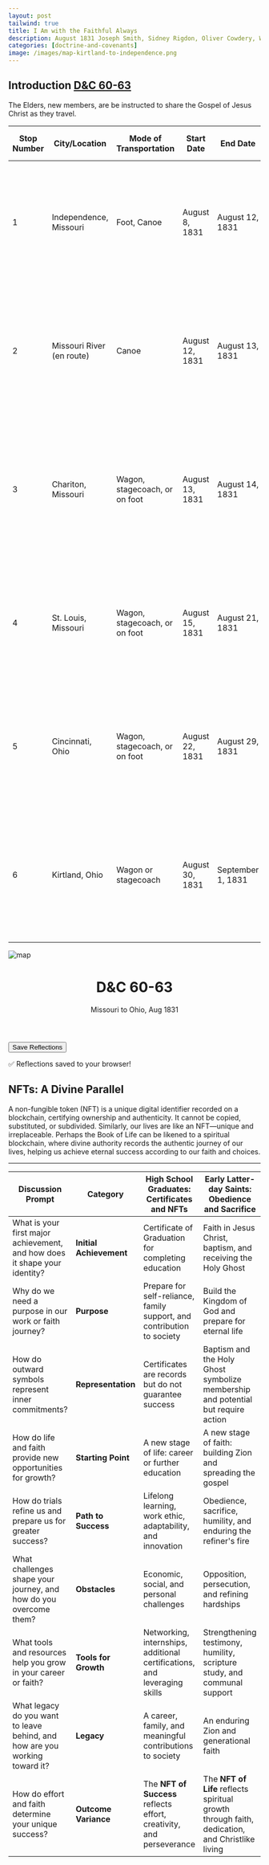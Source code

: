 ```yaml
---
layout: post
tailwind: true
title: I Am with the Faithful Always 
description: August 1831 Joseph Smith, Sidney Rigdon, Oliver Cowdery, William W. Phelps, Sidney Gilbert, Samuel H. Smith, Reynolds Cahoon, Ezra Booth, Frederick G. Williams, Joseph Coe, are in travels back from Zion, Independence MO to Kirtland OH.
categories: [doctrine-and-covenants]
image: /images/map-kirtland-to-independence.png
---
```


## Introduction [D&C 60-63](https://www.churchofjesuschrist.org/study/scriptures/dc-testament/dc/60)

The Elders, new members, are be instructed to share the Gospel of Jesus Christ as they travel.

| **Stop Number** | **City/Location**         | **Mode of Transportation**     | **Start Date**    | **End Date**      | **Estimated Travel Time**                     | **Historical Context (Revelation)**                                                                                     |
|------------------|---------------------------|---------------------------------|-------------------|-------------------|-----------------------------------------------|-------------------------------------------------------------------------------------------------------------------------|
| 1                | Independence, Missouri   | Foot, Canoe                     | August 8, 1831    | August 12, 1831   | 4 days                                        | **D&C 60**: Commanded to preach the gospel; warned against idleness and fear. Many were instructed to travel two by two. |
| 2                | Missouri River (en route)| Canoe                           | August 12, 1831   | August 13, 1831   | 1 day                                        | **D&C 61**: Revelation about the dangers of the river and divine protection; groups disbanded, with some traveling on foot two by two. |
| 3                | Chariton, Missouri       | Wagon, stagecoach, or on foot   | August 13, 1831   | August 14, 1831   | 1 day                                        | **D&C 62**: The Prophet and his companions met elders traveling to Zion and were assured their testimonies were recorded in heaven. |
| 4                | St. Louis, Missouri      | Wagon, stagecoach, or on foot   | August 15, 1831   | August 21, 1831   | 6 days                                       | Preparation for the transition from river to land travel. No direct revelation recorded here, but preaching likely occurred. |
| 5                | Cincinnati, Ohio         | Wagon, stagecoach, or on foot   | August 22, 1831   | August 29, 1831   | 7 days                                        | Traveled northeast toward Kirtland; opportunity to preach and minister along the way. Some may have continued two by two. |
| 6                | Kirtland, Ohio           | Wagon or stagecoach             | August 30, 1831   | September 1, 1831 | 2 days                                        | **D&C 63**: Upon arrival in Kirtland, the Prophet received revelation concerning Zion, obedience, and blessings for the faithful. |

![map]({{site.baseurl}}/images/map-kirtland-to-independence.png)

<div class="max-w-4xl mx-auto px-4 py-8">
    <header class="mb-6">
        <h1 class="text-3xl font-bold text-gray-900">D&C 60-63</h1>
        <p class="text-lg text-gray-600">Missouri to Ohio, Aug 1831</p>
    </header>
    <!-- Dynamic Sections Container -->
    <div id="sections-container"></div>
    <div class="text-center mt-10">
        <button onclick="saveReflections()" class="bg-blue-600 hover:bg-blue-700 text-white font-semibold py-2 px-6 rounded">Save Reflections</button>
        <p id="saved-msg" class="mt-4 text-green-600 hidden">✅ Reflections saved to your browser!</p>
    </div>
</div>

<script>
    // JSON Data for Sections
    const sectionsData = [
        {
            title: "📖 D&C 60 Dedication of the land and the temple site August 8, 1831.  These versus emphasize preaching, faithfulness, and overcoming fear in teaching",
            image: "{{site.baseurl}}/images/missouri-preaching.png",
            scriptures: [
                "“With some I am not well pleased, for they will not open their mouths” (D&C 60:2)",
                "“Joseph, Sydney, Oliver to preach in Cincinnati... in this place let them lift up their voice and declare my word with loud voices, without wrath or doubting, ... and your sins are forgiven you.” (D&C 60:6,7)",
                "“And let the residue take their journey from St. Louis, two by two, and preach the word, not in haste, ..., until they return to the churches from whence they came.” (D&C 60:8)",
                "“Behold, they have been sent to preach my gospel among the congregations of the wicked; ..., thus: Thou shalt not idle away thy time, neither shalt thou bury thy talent that it may not be known.” (D&C 60:13)"
            ],
            description: "The Lord calls His servants to open their mouths and preach the gospel. He emphasizes faithfulness and the need to testify of His truths.",
            reflectionPlaceholder: "How do I overcome fear and hesitation in sharing the gospel?"
        },
        {
            title: "📖 D&C 61 Prophet and ten elders had traveled down the Missouri River in canoes. A focus on dangers of the river journey, the Lord’s protection, and spiritual warnings.",
            image: "{{site.baseurl}}/images/missouri-canoe.png",
            scriptures: [
                "“The destroyer rideth upon the face of the waters” (D&C 61:19)",
                "“Let all men beware how they take my name in their lips” (D&C 61:2)",
                "“I, the Lord, have decreed and the destroyer hath no power upon the land” (D&C 61:14)"
            ],
            description: "The journey on the Missouri River highlights the dangers and the Lord’s protection. It teaches reliance on His guidance and respect for His name and commands.",
            reflectionPlaceholder: "How do I trust in the Lord during uncertain and dangerous times?"
        },
        {
            title: "📖 D&C 62 Prophet and his group, who were on their way from Independence to Kirtland, met several elders who were on their way to the land of Zion. These scriptures reflect forgiveness, reassurance, and blessings for bearing testimony.",
            image: "{{site.baseurl}}/images/missouri-meeting-by-the-way.png",
            scriptures: [
                "“I, the Lord, forgive sins unto those who confess their sins before me” (D&C 62:3)",
                "“I am with you unto the end” (D&C 62:9)",
                "“Ye are blessed, for the testimony which ye have borne is recorded in heaven” (D&C 62:1)"
            ],
            description: "The Lord reassures and blesses His servants for their faithful testimonies. He provides strength and forgiveness as they continue their missions.",
            reflectionPlaceholder: "What blessings have I experienced from sharing my testimony?"
        },
        {
            title: "📖 D&C 63 The Prophet, Sidney Rigdon, and Oliver Cowdery had arrived in Kirtland on August 27 1831 from their visit to Missouri. These versus align with the themes of the law of the gospel (faith, repentance, baptism, gift of the Holy Ghost), chastity, consecration, and preparation for Zion",
            image: "{{site.baseurl}}/images/kirtland-temple-sunrise.jpg",
            scriptures: [
                "“But, behold, faith cometh not by signs, but signs follow those that believe.” (D&C 63:9)",
                "“Nevertheless, I give commandments, and many have turned away from my commandments and have not kept them. There were among you adulterers...” (D&C 63:13,14)",
                "“let him impart all the money which he can impart, to be sent up unto the land of Zion.  Behold, these things are in his own hands, let him do according to wisdom.” (D&C 63:43,44)",
                "“Let all men beware how they take my name in their lips” (D&C 63:61)",
            ],
            description: "The Lord’s requirements of His people include purity, consecration, and willingness to follow His path. He offers promises of Zion and eternal blessings to those who are faithful.",
            reflectionPlaceholder: "What does it mean to fully give my heart and mind to the Lord?"
        },
    ];

    // Function to generate a unique ID based on the title
    function generateId(title) {
        return `dc42-${title.toLowerCase().replace(/[^a-z0-9]+/g, "-").replace(/(^-|-$)/g, "")}`;
    }

    // Function to Render Sections Dynamically
    function renderSections() {
        const container = document.getElementById("sections-container");
        sectionsData.forEach(section => {
            const id = generateId(section.title); // Generate a unique ID for the section
            const scripturesHTML = section.scriptures
                .map(scripture => `<p class="mb-2 italic text-gray-700">${scripture}</p>`)
                .join("");

            const sectionHTML = `
                <section class="bg-gray-100 shadow rounded-xl p-6 mb-6">
                    ${section.image ? `<img src="${section.image}" alt="${section.title}" class="w-full h-48 object-cover rounded mb-4">` : ""}
                    <h2 class="text-xl font-semibold mb-2">${section.title}</h2>
                    ${scripturesHTML}
                    <p class="mb-4">${section.description}</p>
                    <label class="block mb-1 font-medium">Reflection:</label>
                    <textarea id="${id}" class="w-full p-2 border rounded" placeholder="${section.reflectionPlaceholder}"></textarea>
                </section>
            `;

            container.insertAdjacentHTML("beforeend", sectionHTML);
        });
    }

    // Load Reflections from Local Storage
    function loadReflections() {
        sectionsData.forEach(section => {
            const id = generateId(section.title); // Generate the same unique ID
            const saved = localStorage.getItem(id);
            if (saved) document.getElementById(id).value = saved;
        });
    }

    // Save Reflections to Local Storage
    function saveReflections() {
        sectionsData.forEach(section => {
            const id = generateId(section.title); // Generate the same unique ID
            const value = document.getElementById(id).value;
            localStorage.setItem(id, value);
        });
        const savedMsg = document.getElementById("saved-msg");
        savedMsg.classList.remove("hidden");
        setTimeout(() => savedMsg.classList.add("hidden"), 3000);
    }

    // Initialize the Page
    document.addEventListener("DOMContentLoaded", () => {
        renderSections();
        loadReflections();
    });
</script>

## NFTs: A Divine Parallel

A non-fungible token (NFT) is a unique digital identifier recorded on a blockchain, certifying ownership and authenticity. It cannot be copied, substituted, or subdivided. Similarly, our lives are like an NFT—unique and irreplaceable. Perhaps the Book of Life can be likened to a spiritual blockchain, where divine authority records the authentic journey of our lives, helping us achieve eternal success according to our faith and choices.

---

| **Discussion Prompt**                                      | **Category**               | **High School Graduates: Certificates and NFTs**                                  | **Early Latter-day Saints: Obedience and Sacrifice**                                |
|------------------------------------------------------------|----------------------------|-----------------------------------------------------------------------------------|------------------------------------------------------------------------------------|
| What is your first major achievement, and how does it shape your identity? | **Initial Achievement**    | Certificate of Graduation for completing education                                | Faith in Jesus Christ, baptism, and receiving the Holy Ghost                       |
| Why do we need a purpose in our work or faith journey?     | **Purpose**                | Prepare for self-reliance, family support, and contribution to society            | Build the Kingdom of God and prepare for eternal life                              |
| How do outward symbols represent inner commitments?        | **Representation**         | Certificates are records but do not guarantee success                            | Baptism and the Holy Ghost symbolize membership and potential but require action    |
| How do life and faith provide new opportunities for growth? | **Starting Point**         | A new stage of life: career or further education                                  | A new stage of faith: building Zion and spreading the gospel                        |
| How do trials refine us and prepare us for greater success? | **Path to Success**        | Lifelong learning, work ethic, adaptability, and innovation                       | Obedience, sacrifice, humility, and enduring the refiner's fire                    |
| What challenges shape your journey, and how do you overcome them? | **Obstacles**              | Economic, social, and personal challenges                                         | Opposition, persecution, and refining hardships                                    |
| What tools and resources help you grow in your career or faith? | **Tools for Growth**       | Networking, internships, additional certifications, and leveraging skills         | Strengthening testimony, humility, scripture study, and communal support           |
| What legacy do you want to leave behind, and how are you working toward it? | **Legacy**                 | A career, family, and meaningful contributions to society                         | An enduring Zion and generational faith                                            |
| How do effort and faith determine your unique success?     | **Outcome Variance**       | The **NFT of Success** reflects effort, creativity, and perseverance              | The **NFT of Life** reflects spiritual growth through faith, dedication, and Christlike living |
